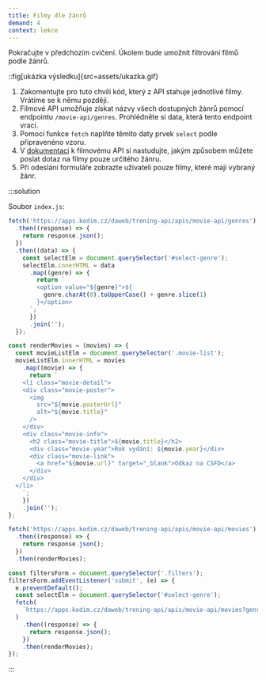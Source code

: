 ```yaml
---
title: Filmy dle žánrů
demand: 4
context: lekce
---
```


Pokračujte v předchozím cvičení. Úkolem bude umožnit filtrování filmů podle žánrů.

::fig[ukázka výsledku]{src=assets/ukazka.gif}

1. Zakomentujte pro tuto chvíli kód, který z API stahuje jednotlivé filmy. Vrátíme se k němu později.
1. Filmové API umožňuje získat názvy všech dostupných žánrů pomocí endpointu `/movie-api/genres`. Prohlédněte si data, která tento endpoint vrací.
1. Pomocí funkce `fetch` naplňte těmito daty prvek `select` podle připravenéno vzoru.
1. V [dokumentaci](https://apps.kodim.cz/daweb/trening-api/docs/filmove-api#seznam-film%C5%AF-get) k filmovému API si nastudujte, jakým způsobem můžete poslat dotaz na filmy pouze určitého žánru.
1. Při odeslání formuláře zobrazte uživateli pouze filmy, které mají vybraný žánr.

:::solution

Soubor `index.js`:

```js
fetch('https://apps.kodim.cz/daweb/trening-api/apis/movie-api/genres')
  .then((response) => {
    return response.json();
  })
  .then((data) => {
    const selectElm = document.querySelector('#select-genre');
    selectElm.innerHTML = data
      .map((genre) => {
        return `
        <option value="${genre}">${
          genre.charAt(0).toUpperCase() + genre.slice(1)
        }</option>
      `;
      })
      .join('');
  });

const renderMovies = (movies) => {
  const movieListElm = document.querySelector('.movie-list');
  movieListElm.innerHTML = movies
    .map((movie) => {
      return `
    <li class="movie-detail">
    <div class="movie-poster">
      <img
        src="${movie.posterUrl}"
        alt="${movie.title}"
      />
    </div>
    <div class="movie-info">
      <h2 class="movie-title">${movie.title}</h2>
      <div class="movie-year">Rok vydání: ${movie.year}</div>
      <div class="movie-link">
        <a href="${movie.url}" target="_blank">Odkaz na CSFD</a>
      </div>
    </div>
  </li>
    `;
    })
    .join('');
};

fetch('https://apps.kodim.cz/daweb/trening-api/apis/movie-api/movies')
  .then((response) => {
    return response.json();
  })
  .then(renderMovies);

const filtersForm = document.querySelector('.filters');
filtersForm.addEventListener('submit', (e) => {
  e.preventDefault();
  const selectElm = document.querySelector('#select-genre');
  fetch(
    `https://apps.kodim.cz/daweb/trening-api/apis/movie-api/movies?genre=${selectElm.value}`
  )
    .then((response) => {
      return response.json();
    })
    .then(renderMovies);
});
```

:::
